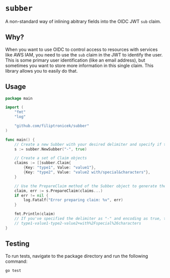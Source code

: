 # `subber`
A non-standard way of inlining abitrary fields into the OIDC JWT `sub` claim.

## Why?

When you want to use OIDC to control access to resources with services like AWS IAM, you need to use the `sub` claim in the JWT to identify the user. This is some primary user identification (like an email address), but sometimes you want to store more information in this single claim. This library allows you to easily do that.

## Usage

```go
package main

import (
	"fmt"
	"log"

	"github.com/filiptronicek/subber"
)

func main() {
	// Create a new Subber with your desired delimiter and specify if the claim value should be URL-encoded
	s := subber.NewSubber("-", true)

	// Create a set of Claim objects
	claims := []subber.Claim{
		{Key: "type1", Value: "value1"},
		{Key: "type2", Value: "value2 with/special&characters"},
	}

	// Use the PrepareClaim method of the Subber object to generate the claim string
	claim, err := s.PrepareClaim(claims...)
	if err != nil {
		log.Fatalf("Error preparing claim: %v", err)
	}

	fmt.Println(claim)
	// If you've specified the delimiter as "-" and encoding as true, this will output:
	// type1-value1-type2-value2+with%2Fspecial%26characters
}
```

## Testing

To run tests, navigate to the package directory and run the following command:

```bash
go test
```
